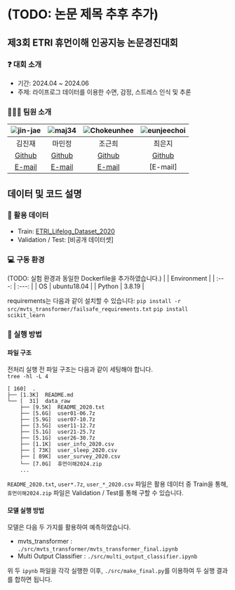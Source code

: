 # (TODO: 논문 제목 추후 추가)


## 제3회 ETRI 휴먼이해 인공지능 논문경진대회

### ❓ 대회 소개
- 기간: 2024.04 ~ 2024.06
- 주제: 라이프로그 데이터를 이용한 수면, 감정, 스트레스 인식 및 추론

### 🧑🏻‍💻 팀원 소개
| ![jin-jae](https://avatars.githubusercontent.com/u/97018331) | ![maj34](https://avatars.githubusercontent.com/u/75362328) | ![Chokeunhee](https://avatars.githubusercontent.com/u/43236895) | ![eunjeechoi](https://avatars.githubusercontent.com/u/97671436) |
| :---: | :---: | :---: | :---: |
| 김진재 | 마민정 | 조근희 | 최은지 |
| [Github](https://github.com/jin-jae) | [Github](https://github.com/maj34) | [Github](https://github.com/Chokeunhee) | [Github](https://github.com/eunjeechoi) |
| [E-mail](mailto:jinjae.dev@gmail.com) | [E-mail](mailto:minjeong_ma@korea.ac.kr) | [E-mail](mailto:keunhee0711@kaist.ac.kr) | [E-mail] |


## 데이터 및 코드 설명

### 💽 활용 데이터
- Train: [ETRI_Lifelog_Dataset_2020](https://nanum.etri.re.kr/share/schung/ETRILifelogDataset2020?lang=En_us)
- Validation / Test: [비공개 데이터셋]

### 💻 구동 환경
(TODO: 실험 환경과 동일한 Dockerfile을 추가하였습니다.)
|  | Environment |
| :---: | :---: |
| OS | ubuntu18.04 |
| Python | 3.8.19 |

requirements는 다음과 같이 설치할 수 있습니다:
`pip install -r src/mvts_transformer/failsafe_requirements.txt`
`pip install scikit_learn`

### 📖 실행 방법

#### 파일 구조
전처리 실행 전 파일 구조는 다음과 같이 세팅해야 합니다.  
`tree -hl -L 4`
```
[ 160]  .
├── [1.3K]  README.md
└── [  31]  data_raw
    ├── [9.5K]  README_2020.txt
    ├── [5.6G]  user01-06.7z
    ├── [5.9G]  user07-10.7z
    ├── [3.5G]  user11-12.7z
    ├── [5.1G]  user21-25.7z
    ├── [5.1G]  user26-30.7z
    ├── [1.1K]  user_info_2020.csv
    ├── [ 73K]  user_sleep_2020.csv
    ├── [ 89K]  user_survey_2020.csv
    └── [7.0G]  휴먼이해2024.zip
    ...
```
`README_2020.txt`, `user*.7z`, `user_*_2020.csv` 파일은 활용 데이터 중 Train을 통해, \
`휴먼이해2024.zip` 파일은 Validation / Test를 통해 구할 수 있습니다.

#### 모델 실행 방법
모델은 다음 두 가지를 활용하여 예측하였습니다.
- mvts_transformer : `./src/mvts_transformer/mvts_transformer_final.ipynb`
- Multi Output Classifier : `./src/multi_output_classifier.ipynb`

위 두 `ipynb` 파일을 각각 실행한 이후, `./src/make_final.py`를 이용하여 두 실행 결과를 합하면 됩니다.
